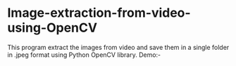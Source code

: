 # Image-extraction-from-video-using-OpenCV
This program extract the images from video and save them in a single folder in .jpeg format using Python OpenCV library.
 Demo:- 
 
